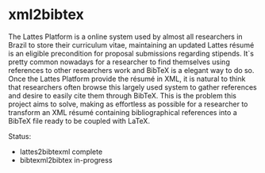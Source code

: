# xml2bibtex
  The Lattes Platform is a online system used by almost all researchers in Brazil to store their curriculum vitae, maintaining an updated Lattes résumé is an eligible precondition for proposal submissions regarding stipends. 
  It`s pretty common nowadays for a researcher to find themselves using references to other researchers work and BibTeX  is a elegant way to do so. Once the Lattes Platform provide the résumé in XML, it is natural to think that researchers often  browse this largely used system to gather references and desire to easily cite them through BibTeX.  This is the problem this project aims to solve, making as effortless as possible for a researcher to transform an XML résumé containing bibliographical references into a BibTeX file ready to be coupled with LaTeX. 

Status:
* lattes2bibtexml complete
* bibtexml2bibtex in-progress
